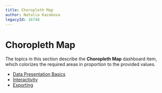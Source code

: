 ```yaml
---
title: Choropleth Map
author: Natalia Kazakova
legacyId: 16748
---
```

# Choropleth Map
The topics in this section describe the **Choropleth Map** dashboard item, which colorizes the required areas in proportion to the provided values.
* [Data Presentation Basics](choropleth-map/data-presentation-basics.md)
* [Interactivity](choropleth-map/interactivity.md)
* [Exporting](choropleth-map/exporting.md)